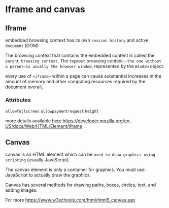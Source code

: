 # Iframe and canvas
## Iframe

embedded browsing context has its own `session history` and active `document` (DOM)

 The browsing context that contains the embedded content is called the `parent browsing context`. The `topmost` browsing context—`the one without a parent—is usually the browser window`, represented by the `Window` object.
 
  every use of `<iframe>` within a page can cause substantial increases in the amount of memory and other computing resources required by the document overall, 

### Attributes
`allowfullscreen`
`allowpaymentrequest`
`height`

more details available [here](https://developer.mozilla.org/en-US/docs/Web/HTML/Element/iframe#attr-sandbox "here")
https://developer.mozilla.org/en-US/docs/Web/HTML/Element/iframe

## Canvas

canvas is an HTML element which can be `used to draw graphics using scripting` (usually JavaScript). 

The canvas element is only a container for graphics. You must use JavaScript to actually draw the graphics.

Canvas has several methods for drawing paths, boxes, circles, text, and adding images.

For more 
https://www.w3schools.com/html/html5_canvas.asp


